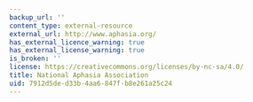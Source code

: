```yaml
---
backup_url: ''
content_type: external-resource
external_url: http://www.aphasia.org/
has_external_licence_warning: true
has_external_license_warning: true
is_broken: ''
license: https://creativecommons.org/licenses/by-nc-sa/4.0/
title: National Aphasia Association
uid: 7912d5de-d33b-4aa6-847f-b8e261a25c24
---
```

